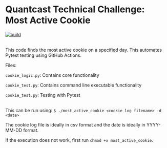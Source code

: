 # Quantcast Technical Challenge: Most Active Cookie

[![build](https://github.com/RohanS14/Most-Active-Cookie/actions/workflows/python-tests.yml/badge.svg)](https://github.com/RohanS14/Most-Active-Cookie/actions/workflows/python-tests.yml)

<br>This code finds the most active cookie on a specified day. This automates Pytest testing using GitHub Actions.</br>


Files:

`cookie_logic.py`: Contains core functionality

`cookie_test.py`: Contains command line executable functionality

`cookie_test.py`: Testing with Pytest


<br>This can be run using:
```$ ./most_active_cookie <cookie log filename> -d <date>```
</br>

The cookie log file is ideally in csv format and the date is ideally in YYYY-MM-DD format.

If the execution does not work, first run `chmod +x most_active_cookie`.

